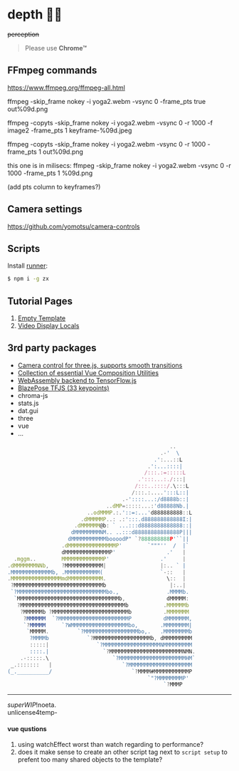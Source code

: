 # depth 🧘‍♀️

~~perception~~

> Please use **Chrome™**

## FFmpeg commands

https://www.ffmpeg.org/ffmpeg-all.html

ffmpeg -skip_frame nokey -i yoga2.webm -vsync 0 -frame_pts true out%09d.png

ffmpeg -copyts -skip_frame nokey -i yoga2.webm -vsync 0 -r 1000 -f image2 -frame_pts 1 keyframe-%09d.jpeg

ffmpeg -copyts -skip_frame nokey -i yoga2.webm -vsync 0 -r 1000 -frame_pts 1 out%09d.png

this one is in milisecs:
ffmpeg -skip_frame nokey -i yoga2.webm -vsync 0 -r 1000 -frame_pts 1 %09d.png

(add pts column to keyframes?)

## Camera settings

https://github.com/yomotsu/camera-controls

## Scripts

Install [runner](https://github.com/google/zx):

```sh
$ npm i -g zx
```

## Tutorial Pages

1. [Empty Template](src/components/pages/EmptyTemplate.vue)
1. [Video Display Locals](src/components/pages/VideoDisplayLocals.vue)

## 3rd party packages

- [Camera control for three.js, supports smooth transitions](https://github.com/yomotsu/camera-controls)
- [Collection of essential Vue Composition Utilities](https://vueuse.org/)
- [WebAssembly backend to TensorFlow.js](https://github.com/tensorflow/tfjs/tree/master/tfjs-backend-wasm)
- [BlazePose TFJS (33 keypoints)](https://github.com/tensorflow/tfjs-models/tree/master/pose-detection/src/blazepose_tfjs)
- chroma-js
- stats.js
- dat.gui
- three
- vue
- ...

```js
                                                   ..
                                                .-'  \
                                              .':...::L
                                            .':...::::|
                                           /:::.:=:::::L
                                         .':::...:./:::|
                                        /:::..::::/.\:::L
                                       /:::.:....':::L::|
                                    .-'::::...:/d8888b::|
                               ..dMP=:::::...:'d88888Nb.|
                         ..odMMMP.:.'::=:...'d888888888::L
                       .dMMMMMP..: .:':::.d888888888888I:|
                     .dMMMMMM@b: ` ...:::d8888888888888::|
                    dMMMMMMMMNM.. ..:::d88888888888888P|||
                   dMMMMMMMMMMMboooodP" `?888888888P'``||
                 .dMMMMMMMMMMMMMMMP'        `"""''  /  |`
                 dMMMMMMMMMMMMMMP'                .'   |
  .mggm..        MMMMMMMMMMMMMP'                .'     |
.dMMMMMMMNNb,    ?MMMMMMMMMMMM|                 |:.. ` |
.MMMMMMMMMMMMMb, .MMMMMMMMMMM(                  `-::   |
.MMMMMMMMMMMMMMMMmdMMMMMMMMMMM.                   \::  |
 ?MMMMMMMMMMMMMMMMMMMMMMMMMMMMb                    |:..|
 `?MMMMMMMMMMMMMMMMMMMMMMMMMMMMbo.,               .MMMMb.
  `MMMMMMMMMMMMMMMMMMMMMMMMMMMMMMMMb,             dMMMMM:
   ?MMMMMMMMMMMMMMMMMMMMMMMMMMMMMMMMMb           .MMMMMMb
    ?MMMMMMb ?MMMMMMMMMMMMMMMMMMMMMMMMb          .MMMMMMM
     ?MMMMMM  `?MMMMMMMMMMMMMMMMMMMMMMP          dMMMMMMM,
     `?MMMMM     `?WMMMMMMMMMMMMMMMMMMbo,       .MMMMMMMM|
      `MMMMM.         `?MMMMMMMMMMMMMMMMMbo,.   .MMMMMMMMb
       ?MMMMb            `?MMMMMMMMMMMMMMMMMMb, dMMMMMMMMM
       :::::|               `?MMMMMMMMMMMMMMMMMMNMMMMMMMMM
       ::::.|                 `?MMMMMMMMMMMMMMMMMMMMMMMNMN.
    .-:::::.\                    `?MMMMMMMMMMMMMMMMMMMMMHM`
 _.:::::::   |                      `?MMMMMMMMMMMMMMMMMMMM
(_.__________/                         `?MMMM#MMMMMMMMMMMP
                                            `"?MMMMMMMMP'
                                                 `?MMMP
```

---
_superWIP_!noeta.\
unlicense4temp-


#### vue qustions
1. using watchEffect worst than watch regarding to performance?
2. does it make sense to create an other script tag next to `script setup` to prefent too many shared objects to the template?
